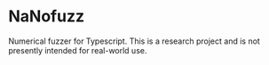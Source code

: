 # NaNofuzz
Numerical fuzzer for Typescript.  This is a research project and is not presently intended for real-world use.
